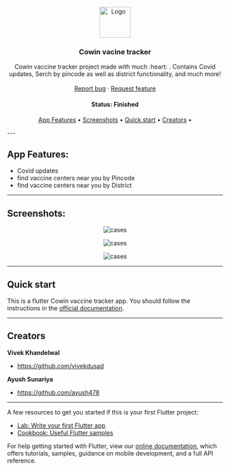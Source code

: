 <p align="center">
  <a href="https://flutter.io/">
    <img src="https://diegolaballos.com/files/images/flutter-icon.jpg" alt="Logo" width=72 height=72>
  </a>

  <h3 align="center">Cowin vacine tracker</h3>

  <p align="center">
    Cowin vaccine tracker project made with much  :heart: . Contains Covid updates, Serch by pincode as well as district functionality, and much more!
    <br>
    <br>
    <a href="https://github.com/vivekdusad/cowin_vacine_tracker/issues/new">Report bug</a>
    ·
    <a href="https://github.com/vivekdusad/cowin_vacine_tracker/issues/new">Request feature</a>
  </p>
</p>

<h4 align="center"> 
	 Status: Finished
</h4>

<p align="center">
 <a href="#app-feartures">App Features</a> •
 <a href="#screenshots">Screenshots</a> • 
 <a href="#quick-start">Quick start</a> •
 <a href="#creators">Creators</a> • 
</p>
---

## App Features:

* Covid updates
* find vaccine centers near you by Pincode
* find vaccine centers near you by District

---

## Screenshots:

<p align="center">
  <img alt="cases" src="https://github.com/vivekdusad/cowin_vacine_tracker/blob/master/Screenshots/1.png">
</p>

<p align="center">
  <img alt="cases" src="https://github.com/vivekdusad/cowin_vacine_tracker/blob/master/Screenshots/2.png">
</p>

<p align="center">
  <img alt="cases" src="https://github.com/vivekdusad/cowin_vacine_tracker/blob/master/Screenshots/3.png">
</p>


---

## Quick start

This is a flutter Cowin vaccine tracker app. You should follow the instructions in the [official documentation](https://flutter.io/docs/get-started/install).

---



## Creators

**Vivek Khandelwal**

- <https://github.com/vivekdusad>

**Ayush Sunariya**

- <https://github.com/ayush478>

---

A few resources to get you started if this is your first Flutter project:

- [Lab: Write your first Flutter app](https://flutter.dev/docs/get-started/codelab)
- [Cookbook: Useful Flutter samples](https://flutter.dev/docs/cookbook)

For help getting started with Flutter, view our
[online documentation](https://flutter.dev/docs), which offers tutorials,
samples, guidance on mobile development, and a full API reference.
